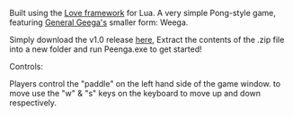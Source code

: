 
Built using the [Love framework](http://love2d.org/) for Lua.
A very simple Pong-style game, featuring [General Geega's](https://www.twitch.tv/generalgeega) smaller form: Weega.

Simply download the v1.0 release [here](https://github.com/ZeroIV/Weega-Pong/releases/tag/v1.0),
Extract the contents of the .zip file into a new folder and run Peenga.exe to get started!

Controls:

Players control the "paddle" on the left hand side of the game window.
to move use the "w" & "s" keys on the keyboard to move up and down respectively.
